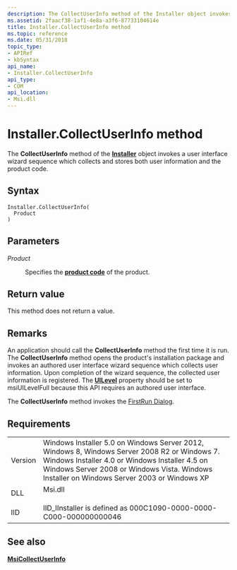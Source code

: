 ```yaml
---
description: The CollectUserInfo method of the Installer object invokes a user interface wizard sequence which collects and stores both user information and the product code.
ms.assetid: 2faacf38-1af1-4e8a-a3f6-87733104614e
title: Installer.CollectUserInfo method
ms.topic: reference
ms.date: 05/31/2018
topic_type: 
- APIRef
- kbSyntax
api_name: 
- Installer.CollectUserInfo
api_type: 
- COM
api_location: 
- Msi.dll
---
```


# Installer.CollectUserInfo method

The **CollectUserInfo** method of the [**Installer**](installer-object.md) object invokes a user interface wizard sequence which collects and stores both user information and the product code.

## Syntax


```JScript
Installer.CollectUserInfo(
  Product
)
```



## Parameters

<dl> <dt>

*Product* 
</dt> <dd>

Specifies the [**product code**](productcode.md) of the product.

</dd> </dl>

## Return value

This method does not return a value.

## Remarks

An application should call the **CollectUserInfo** method the first time it is run. The **CollectUserInfo** method opens the product's installation package and invokes an authored user interface wizard sequence which collects user information. Upon completion of the wizard sequence, the collected user information is registered. The [**UILevel**](installer-uilevel.md) property should be set to msiUILevelFull because this API requires an authored user interface.

The **CollectUserInfo** method invokes the [FirstRun Dialog](firstrun-dialog.md).

## Requirements



|                    |                                                                                                                                                                                                                                                         |
|--------------------|---------------------------------------------------------------------------------------------------------------------------------------------------------------------------------------------------------------------------------------------------------|
| Version<br/> | Windows Installer 5.0 on Windows Server 2012, Windows 8, Windows Server 2008 R2 or Windows 7. Windows Installer 4.0 or Windows Installer 4.5 on Windows Server 2008 or Windows Vista. Windows Installer on Windows Server 2003 or Windows XP<br/> |
| DLL<br/>     | <dl> <dt>Msi.dll</dt> </dl>                                                                                                                                                                      |
| IID<br/>     | IID\_IInstaller is defined as 000C1090-0000-0000-C000-000000000046<br/>                                                                                                                                                                           |



## See also

<dl> <dt>

[**MsiCollectUserInfo**](/windows/desktop/api/Msi/nf-msi-msicollectuserinfoa)
</dt> </dl>

 

 




